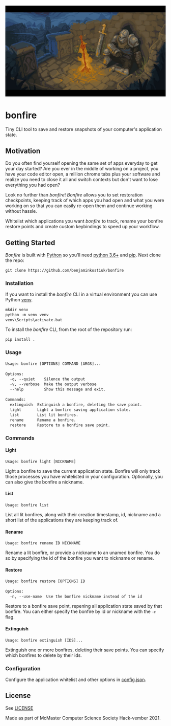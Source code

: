 ![bonfire](bonfire.jpg)

# bonfire
Tiny CLI tool to save and restore snapshots of your computer's application state.

## Motivation
Do you often find yourself opening the same set of apps everyday to get your day started? Are you ever in the middle of working on a project, you have your code editor open, a million chrome tabs plus your software and realize you need to close it all and switch contexts but don't want to lose everything you had open?

Look no further than _bonfire_! _Bonfire_ allows you to set restoration checkpoints, keeping track of which apps you had open and what you were working on so that you can easily re-open them and continue working without hassle.

Whitelist which applications you want _bonfire_ to track, rename your bonfire restore points and create custom keybindings to speed up your workflow. 

## Getting Started
_Bonfire_ is built with [Python](https://www.python.org/) so you'll need [python 3.6+](https://www.python.org/downloads/) and [pip](https://pypi.org/project/pip/).
Next clone the repo:
```
git clone https://github.com/benjaminkostiuk/bonfire
```

### Installation
If you want to install the _bonfire_ CLI in a virtual environment you can use Python [venv](https://docs.python.org/3/library/venv.html). 
```
mkdir venv
python -m venv venv
venv\Scripts\activate.bat
```
To install the _bonfire_ CLI, from the root of the repository run:
```
pip install .
```

### Usage
```shell
Usage: bonfire [OPTIONS] COMMAND [ARGS]...

Options:
  -q, --quiet    Silence the output
  -v, --verbose  Make the output verbose
  --help         Show this message and exit.

Commands:
  extinguish  Extinguish a bonfire, deleting the save point.
  light       Light a bonfire saving application state.
  list        List lit bonfires.
  rename      Rename a bonfire.
  restore     Restore to a bonfire save point.
```
### Commands
#### Light
```
Usage: bonfire light [NICKNAME]
```
Light a bonfire to save the current application state. Bonfire will only track those processes you have whitelisted in your configuration.
Optionally, you can also give the bonfire a nickname.

#### List
```
Usage: bonfire list
```
List all lit bonfires, along with their creation timestamp, id, nickname and a short list of the applications they are keeping track of.

#### Rename
```
Usage: bonfire rename ID NICKNAME
```
Rename a lit bonfire, or provide a nickname to an unamed bonfire. You do so by specifying the id of the bonfire you want to nickname or rename.

#### Restore
```
Usage: bonfire restore [OPTIONS] ID

Options:
  -n, --use-name  Use the bonfire nickname instead of the id
```
Restore to a bonfire save point, repening all application state saved by that bonfire. You can either specify the bonfire by id or nickname with the `-n` flag.

#### Extinguish
```
Usage: bonfire extinguish [IDS]...
```
Extinguish one or more bonfires, deleting their save points. You can specify which bonfires to delete by their ids.

### Configuration
Configure the application whitelist and other options in [config.json](./store/config.json).

## License
See [LICENSE](LICENSE)

Made as part of McMaster Computer Science Society Hack-vember 2021.


